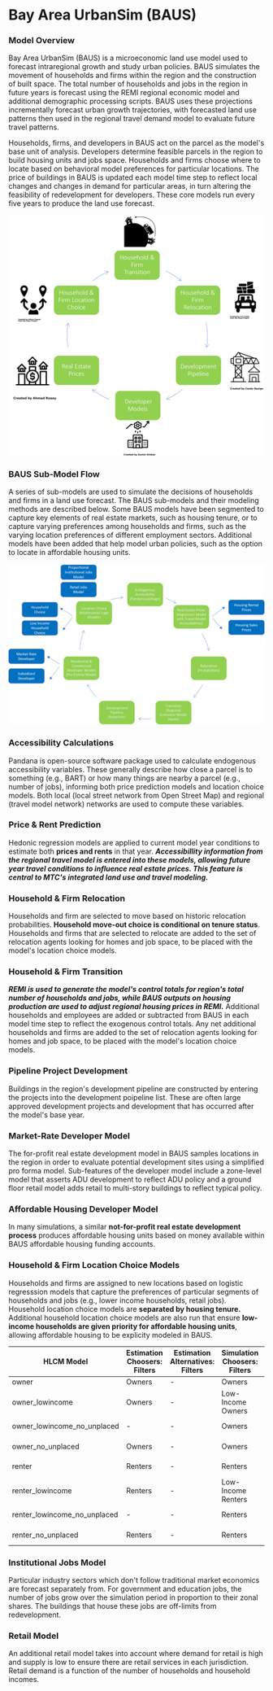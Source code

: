 # Bay Area UrbanSim (BAUS)

### Model Overview

Bay Area UrbanSim (BAUS) is a microeconomic land use model used to forecast intraregional growth and study urban policies. BAUS simulates the movement of households and firms within the region and the construction of built space. The total number of households and jobs in the region in future years is forecast using the REMI regional economic model and additional demographic processing scripts. BAUS uses these projections incrementally forecast urban growth trajectories, with forecasted land use patterns then used in the regional travel demand model to evaluate future travel patterns.

Households, firms, and developers in BAUS act on the parcel as the model's base unit of analysis. Developers determine feasible parcels in the region to build housing units and jobs space. Households and firms choose where to locate based on behavioral model preferences for particular locations. The price of buildings in BAUS is updated each model time step to reflect local changes and changes in demand for particular areas, in turn altering the feasibility of redevelopment for developers. These core models run every five years to produce the land use forecast.

![Core Models](Core-Models.png)

### BAUS Sub-Model Flow

A series of sub-models are used to simulate the decisions of households and firms in a land use forecast. The BAUS sub-models and their modeling methods are described below. Some BAUS models have been segmented to capture key elements of real estate markets, such as housing tenure, or to capture varying preferences among households and firms, such as the varying location preferences of different employment sectors. Additional models have been added that help model urban policies, such as the option to locate in affordable housing units.

![Alt text](BAUS-Models.png)

### Accessibility Calculations
Pandana is open-source software package used to calculate endogenous accessibility variables. These generally describe how close a parcel is to something (e.g., BART) or how many things are nearby a parcel (e.g., number of jobs), informing both price prediction models and location choice models. Both local (local street network from Open Street Map) and regional (travel model network) networks are used to compute these variables.

### Price & Rent Prediction
Hedonic regression models are applied to current model year conditions to estimate both **prices and rents** in that year. ***Accessibillity information from the regional travel model is entered into these models, allowing future year travel conditions to influence real estate prices. This feature is central to MTC's integrated land use and travel modeling.***

### Household & Firm Relocation 
Households and firm are selected to move based on historic relocation probabilities. **Household move-out choice is conditional on tenure status**. Households and firms that are selected to relocate are added to the set of relocation agents looking for homes and job space, to be placed with the model's location choice models.

### Household & Firm Transition
***REMI is used to generate the model's control totals for region's total number of households and jobs, while BAUS outputs on housing production are used to adjust regional housing prices in REMI.*** Additional households and employees are added or subtracted from BAUS in each model time step to reflect the exogenous control totals. Any net additional households and firms are added to the set of relocation agents looking for homes and job space, to be placed with the model's location choice models. 

### Pipeline Project Development
Buildings in the region's development pipeline are constructed by entering the projects into the development poipeline list. These are often large approved development projects and development that has occurred after the model's base year. 

### Market-Rate Developer Model 
The for-profit real estate development model in BAUS samples locations in the region in order to evaluate potential development sites using a simplified pro forma model. Sub-features of the developer model include a zone-level model that asserts ADU development to reflect ADU policy and a ground floor retail model adds retail to multi-story buildings to reflect typical policy.

### Affordable Housing Developer Model
In many simulations, a similar **not-for-profit real estate development process** produces affordable housing units based on money available within BAUS affordable housing funding accounts.

### Household & Firm Location Choice Models
Households and firms are assigned to new locations based on logistic regresssion models that capture the preferences of particular segments of households and jobs (e.g., lower income households, retail jobs). Household location choice models are **separated by housing tenure.** Additional household location choice models are also run that ensure **low-income households are given priority for affordable housing units**, allowing affordable housing to be explicity modeled in BAUS.

**HLCM Model**|**Estimation Choosers: Filters**|**Estimation Alternatives: Filters**|**Simulation Choosers: Filters**|**Simulation Alternatives: Filters**
-----|-----|-----|-----|-----
owner|Owners|-|Owners|Owner Units|
owner_lowincome|Owners|-|Low-Income Owners| Affordable Owner Units|
owner_lowincome_no_unplaced|-|-|Owners|Affordable Owner Units|
owner_no_unplaced|Owners|-|Owners| Market-Rate Owner Units|
renter|Renters|-|Renters|Renters Units|
renter_lowincome|Renters|-|Low-Income Renters|Affordable Rental Units|
renter_lowincome_no_unplaced|-|-|Renters|Affordable Rentual Units|
renter_no_unplaced|Renters|-|Renters|Market Rate Rental Units|

### Institutional Jobs Model
Particular industry sectors which don't follow traditional market economics are forecast separately from. For government and education jobs, the number of jobs grow over the simulation period in proportion to their zonal shares. The buildings that house these jobs are off-limits from redevelopment.

### Retail Model 
An additional retail model takes into account where demand for retail is high and supply is low to ensure there are retail services in each jurisdiction. Retail demand is a function of the number of households and household incomes.